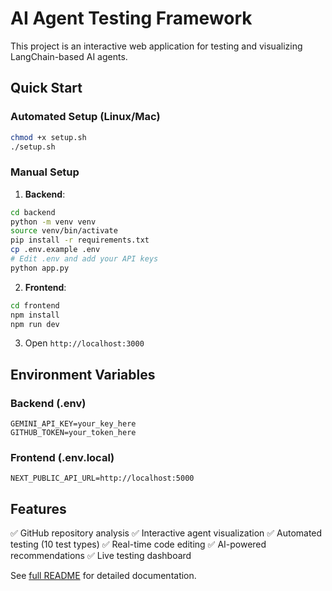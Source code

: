 # AI Agent Testing Framework

This project is an interactive web application for testing and visualizing LangChain-based AI agents.

## Quick Start

### Automated Setup (Linux/Mac)
```bash
chmod +x setup.sh
./setup.sh
```

### Manual Setup

1. **Backend**:
```bash
cd backend
python -m venv venv
source venv/bin/activate
pip install -r requirements.txt
cp .env.example .env
# Edit .env and add your API keys
python app.py
```

2. **Frontend**:
```bash
cd frontend
npm install
npm run dev
```

3. Open `http://localhost:3000`

## Environment Variables

### Backend (.env)
```
GEMINI_API_KEY=your_key_here
GITHUB_TOKEN=your_token_here
```

### Frontend (.env.local)
```
NEXT_PUBLIC_API_URL=http://localhost:5000
```

## Features

✅ GitHub repository analysis
✅ Interactive agent visualization
✅ Automated testing (10 test types)
✅ Real-time code editing
✅ AI-powered recommendations
✅ Live testing dashboard

See [full README](README.md) for detailed documentation.
